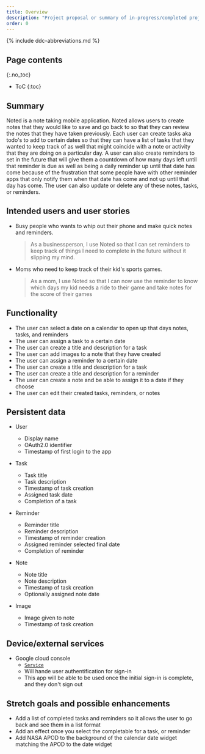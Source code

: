 ```yaml
---
title: Overview
description: "Project proposal or summary of in-progress/completed project."
order: 0
---
```


{% include ddc-abbreviations.md %}

## Page contents
{:.no_toc}

- ToC
{:toc}

## Summary

  Noted is a note taking mobile application. Noted allows users to create notes that they would 
like to save and go back to so that they can review the notes that they have taken previously.
Each user can create tasks aka todo's to add to certain dates so that they can have a list 
of tasks that they wanted to keep track of as well that might coincide with a note or activity
that they are doing on a particular day. A user can also create reminders to set in the future
that will give them a countdown of how many days left until that reminder is due as well as 
being a daily reminder up until that date has come because of the frustration that some people
have with other reminder apps that only notify them when that date has come and not up until 
that day has come. The user can also update or delete any of these notes, tasks, 
or reminders.
    

## Intended users and user stories

- Busy people who wants to whip out their phone and make quick notes and reminders.
    > As a businessperson, I use Noted so that I can set reminders to keep track of things I need 
    to complete in the future without it slipping my mind.

- Moms who need to keep track of their kid's sports games.
    > As a mom, I use Noted so that I can now use the reminder to know which days my kid needs a ride 
    to their game and take notes for the score of their games
  
## Functionality

* The user can select a date on a calendar to open up that days notes, tasks, and reminders
* The user can assign a task to a certain date
* The user can create a title and description for a task
* The user can add images to a note that they have created
* The user can assign a reminder to a certain date
* The user can create a title and description for a task 
* The user can create a title and description for a reminder
* The user can create a note and be able to assign it to a date if they choose
* The user can edit their created tasks, reminders, or notes

## Persistent data
  
* User
    * Display name
    * OAuth2.0 identifier
    * Timestamp of first login to the app

* Task
    * Task title
    * Task description
    * Timestamp of task creation
    * Assigned task date
    * Completion of a task

* Reminder
  * Reminder title
  * Reminder description
  * Timestamp of reminder creation
  * Assigned reminder selected final date
  * Completion of reminder

* Note
  * Note title
  * Note description
  * Timestamp of task creation
  * Optionally assigned note date

* Image
  * Image given to note
  * Timestamp of task creation
    
## Device/external services

* Google cloud console
  * [`Service`](https://console.cloud.google.com/welcome?inv=1&invt=Ab2UqQ&project=carbon-beanbag-463816-j5)
  * Will hande user authentification for sign-in
  * This app will be able to be used once the initial sign-in is complete, and they don't sign out

## Stretch goals and possible enhancements 

* Add a list of completed tasks and reminders so it allows the user to go back and see them in a list format
* Add an effect once you select the completable for a task, or reminder
* Add NASA APOD to the background of the calendar date widget matching the APOD to the date widget


